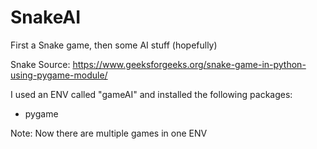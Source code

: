 # SnakeAI
 First a Snake game, then some AI stuff (hopefully)

Snake Source: https://www.geeksforgeeks.org/snake-game-in-python-using-pygame-module/

 I used an ENV called "gameAI" and installed the following packages:
 - pygame


 Note:
 Now there are multiple games in one ENV